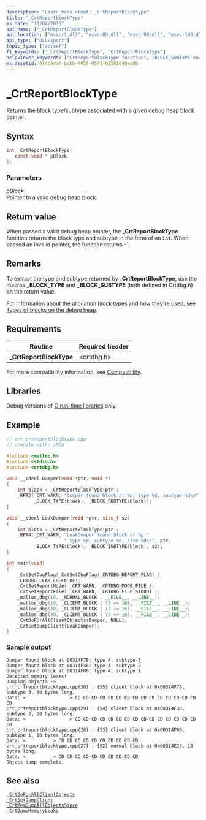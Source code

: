 ```yaml
---
description: "Learn more about: _CrtReportBlockType"
title: "_CrtReportBlockType"
ms.date: "11/04/2016"
api_name: ["_CrtReportBlockType"]
api_location: ["msvcrt.dll", "msvcr80.dll", "msvcr90.dll", "msvcr100.dll", "msvcr100_clr0400.dll", "msvcr110.dll", "msvcr110_clr0400.dll", "msvcr120.dll", "msvcr120_clr0400.dll", "ucrtbase.dll"]
api_type: ["DLLExport"]
topic_type: ["apiref"]
f1_keywords: ["_CrtReportBlockType", "CrtReportBlockType"]
helpviewer_keywords: ["CrtReportBlockType function", "BLOCK_SUBTYPE macro", "_CrtReportBlockType function", "_BLOCK_TYPE macro", "_BLOCK_SUBTYPE macro", "BLOCK_TYPE macro"]
ms.assetid: 0f4b9da7-bebb-4956-9541-b2581640ec6b
---
```

# _CrtReportBlockType

Returns the block type/subtype associated with a given debug heap block pointer.

## Syntax

```C
int _CrtReportBlockType(
   const void * pBlock
};
```

### Parameters

*pBlock*<br/>
Pointer to a valid debug heap block.

## Return value

When passed a valid debug heap pointer, the **_CrtReportBlockType** function returns the block type and subtype in the form of an **`int`**. When passed an invalid pointer, the function returns -1.

## Remarks

To extract the type and subtype returned by **_CrtReportBlockType**, use the macros **_BLOCK_TYPE** and **_BLOCK_SUBTYPE** (both defined in Crtdbg.h) on the return value.

For information about the allocation block types and how they're used, see [Types of blocks on the debug heap](/visualstudio/debugger/crt-debug-heap-details).

## Requirements

|Routine|Required header|
|-------------|---------------------|
|**_CrtReportBlockType**|\<crtdbg.h>|

For more compatibility information, see [Compatibility](../compatibility.md).

## Libraries

Debug versions of [C run-time libraries](../crt-library-features.md) only.

## Example

```cpp
// crt_crtreportblocktype.cpp
// compile with: /MDd

#include <malloc.h>
#include <stdio.h>
#include <crtdbg.h>

void __cdecl Dumper(void *ptr, void *)
{
    int block = _CrtReportBlockType(ptr);
    _RPT3(_CRT_WARN, "Dumper found block at %p: type %d, subtype %d\n", ptr,
          _BLOCK_TYPE(block), _BLOCK_SUBTYPE(block));
}

void __cdecl LeakDumper(void *ptr, size_t sz)
{
    int block = _CrtReportBlockType(ptr);
    _RPT4(_CRT_WARN, "LeakDumper found block at %p:"
                     " type %d, subtype %d, size %d\n", ptr,
          _BLOCK_TYPE(block), _BLOCK_SUBTYPE(block), sz);
}

int main(void)
{
    _CrtSetDbgFlag(_CrtSetDbgFlag(_CRTDBG_REPORT_FLAG) |
    _CRTDBG_LEAK_CHECK_DF);
    _CrtSetReportMode( _CRT_WARN, _CRTDBG_MODE_FILE );
    _CrtSetReportFile( _CRT_WARN, _CRTDBG_FILE_STDOUT );
    _malloc_dbg(10, _NORMAL_BLOCK , __FILE__, __LINE__);
    _malloc_dbg(10, _CLIENT_BLOCK | (1 << 16), __FILE__, __LINE__);
    _malloc_dbg(20, _CLIENT_BLOCK | (2 << 16), __FILE__, __LINE__);
    _malloc_dbg(30, _CLIENT_BLOCK | (3 << 16), __FILE__, __LINE__);
    _CrtDoForAllClientObjects(Dumper, NULL);
    _CrtSetDumpClient(LeakDumper);
}
```

### Sample output

```Output
Dumper found block at 00314F78: type 4, subtype 3
Dumper found block at 00314F38: type 4, subtype 2
Dumper found block at 00314F00: type 4, subtype 1
Detected memory leaks!
Dumping objects ->
crt_crtreportblocktype.cpp(30) : {55} client block at 0x00314F78, subtype 3, 30 bytes long.
Data: <                > CD CD CD CD CD CD CD CD CD CD CD CD CD CD CD CD
crt_crtreportblocktype.cpp(29) : {54} client block at 0x00314F38, subtype 2, 20 bytes long.
Data: <                > CD CD CD CD CD CD CD CD CD CD CD CD CD CD CD CD
crt_crtreportblocktype.cpp(28) : {53} client block at 0x00314F00, subtype 1, 10 bytes long.
Data: <          > CD CD CD CD CD CD CD CD CD CD
crt_crtreportblocktype.cpp(27) : {52} normal block at 0x00314EC8, 10 bytes long.
Data: <          > CD CD CD CD CD CD CD CD CD CD
Object dump complete.
```

## See also

[`_CrtDoForAllClientObjects`](crtdoforallclientobjects.md)\
[`_CrtSetDumpClient`](crtsetdumpclient.md)\
[`_CrtMemDumpAllObjectsSince`](crtmemdumpallobjectssince.md)\
[`_CrtDumpMemoryLeaks`](crtdumpmemoryleaks.md)

